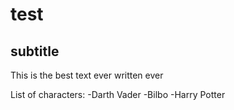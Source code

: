 # test
## subtitle 

This is the best text ever written ever 

List of characters:
-Darth Vader
-Bilbo
-Harry Potter

